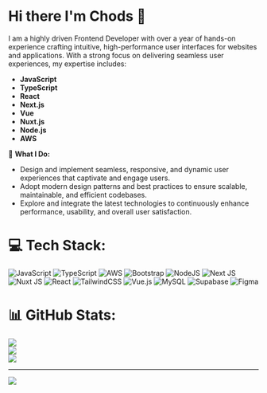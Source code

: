 # Hi there I'm Chods 👋

I am a highly driven Frontend Developer with over a year of hands-on experience crafting intuitive, high-performance user interfaces for websites and applications. With a strong focus on delivering seamless user experiences, my expertise includes:

- **JavaScript**
- **TypeScript**
- **React**
- **Next.js**
- **Vue**
- **Nuxt.js**
- **Node.js**
- **AWS**

🌟 **What I Do:**

- Design and implement seamless, responsive, and dynamic user experiences that captivate and engage users.
- Adopt modern design patterns and best practices to ensure scalable, maintainable, and efficient codebases.
- Explore and integrate the latest technologies to continuously enhance performance, usability, and overall user satisfaction.

# 💻 Tech Stack:
![JavaScript](https://img.shields.io/badge/javascript-%23323330.svg?style=for-the-badge&logo=javascript&logoColor=%23F7DF1E) ![TypeScript](https://img.shields.io/badge/typescript-%23007ACC.svg?style=for-the-badge&logo=typescript&logoColor=white) ![AWS](https://img.shields.io/badge/AWS-%23FF9900.svg?style=for-the-badge&logo=amazon-aws&logoColor=white) ![Bootstrap](https://img.shields.io/badge/bootstrap-%238511FA.svg?style=for-the-badge&logo=bootstrap&logoColor=white) ![NodeJS](https://img.shields.io/badge/node.js-6DA55F?style=for-the-badge&logo=node.js&logoColor=white) ![Next JS](https://img.shields.io/badge/Next-black?style=for-the-badge&logo=next.js&logoColor=white) ![Nuxt JS](https://img.shields.io/badge/Nuxt-002E3B?style=for-the-badge&logo=nuxt.js&logoColor=#00DC82) ![React](https://img.shields.io/badge/react-%2320232a.svg?style=for-the-badge&logo=react&logoColor=%2361DAFB) ![TailwindCSS](https://img.shields.io/badge/tailwindcss-%2338B2AC.svg?style=for-the-badge&logo=tailwind-css&logoColor=white) ![Vue.js](https://img.shields.io/badge/vue.js-%2335495e.svg?style=for-the-badge&logo=vuedotjs&logoColor=%234FC08D) ![MySQL](https://img.shields.io/badge/mysql-4479A1.svg?style=for-the-badge&logo=mysql&logoColor=white) ![Supabase](https://img.shields.io/badge/Supabase-3ECF8E?style=for-the-badge&logo=supabase&logoColor=white) ![Figma](https://img.shields.io/badge/figma-%23F24E1E.svg?style=for-the-badge&logo=figma&logoColor=white)
# 📊 GitHub Stats:
![](https://github-readme-stats.vercel.app/api?username=johnkennethpteodoro&theme=aura&hide_border=true&include_all_commits=true&count_private=true)<br/>
![](https://github-readme-streak-stats.herokuapp.com/?user=johnkennethpteodoro&theme=aura&hide_border=true)<br/>
![](https://github-readme-stats.vercel.app/api/top-langs/?username=johnkennethpteodoro&theme=aura&hide_border=true&include_all_commits=true&count_private=true&layout=compact)

---
[![](https://visitcount.itsvg.in/api?id=johnkennethpteodoro&icon=0&color=0)](https://visitcount.itsvg.in)

<!-- Proudly created with GPRM ( https://gprm.itsvg.in ) -->




###
